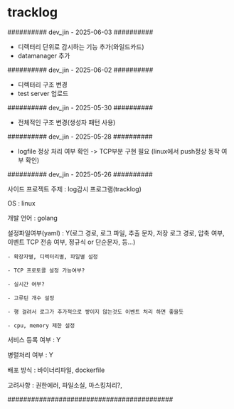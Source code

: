 # tracklog
########## dev_jin - 2025-06-03 ##########
- 디렉터리 단위로 감시하는 기능 추가(와일드카드)
- datamanager 추가

########## dev_jin - 2025-06-02 ##########
- 디렉터리 구조 변경
- test server  업로드

########## dev_jin - 2025-05-30 ##########
- 전체적인 구조 변경(생성자 패턴 사용)


########## dev_jin - 2025-05-28 ##########
- logfile 정상 처리 여부 확인 -> TCP부분 구현 필요 (linux에서 push정상 동작 여부 확인)

########## dev_jin - 2025-05-26 ##########


사이드 프로젝트 주제 : log감시 프로그램(tracklog)

OS : linux

개발 언어 : golang

설정파일여부(yaml) : Y(로그 경로, 로그 파일, 추출 문자, 저장 로그 경로, 압축 여부, 이벤트 TCP 전송 여부, 정규식 or 단순문자, 등...)

	- 확장자별, 디렉터리별, 파일별 설정
 
	- TCP 프로토콜 설정 가능여부?
 
	- 실시간 여부?
 
	- 고루틴 개수 설정
 
	- 행 걸려서 로그가 추가적으로 쌓이지 않는것도 이벤트 처리 하면 좋을듯
 
	- cpu, memory 제한 설정
 
서비스 등록 여부 : Y

병렬처리 여부 : Y

배포 방식 : 바이너리파일, dockerfile

고려사항 : 권한에러, 파일소실, 마스킹처리?,


##########################################
